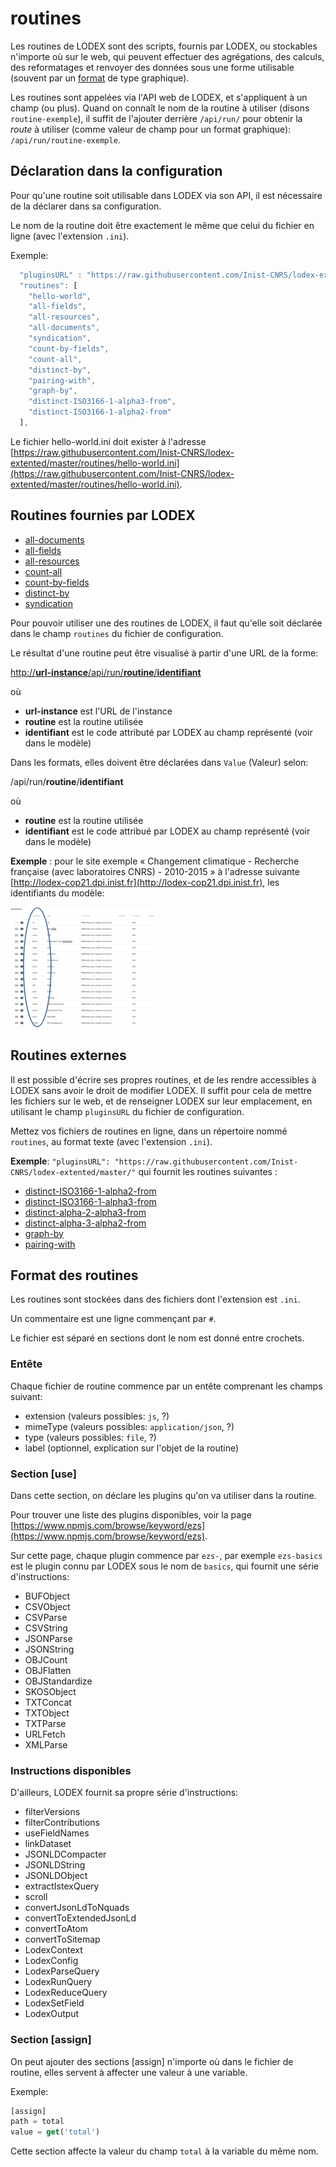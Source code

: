 # routines

Les routines de LODEX sont des scripts, fournis par LODEX, ou stockables n'importe où sur le web, qui peuvent effectuer des agrégations, des calculs, des reformatages et renvoyer des données sous une forme utilisable \(souvent par un [format](../../administration/modele/format/) de type graphique\).

Les routines sont appelées via l'API web de LODEX, et s'appliquent à un champ \(ou plus\). Quand on connaît le nom de la routine à utiliser \(disons `routine-exemple`\), il suffit de l'ajouter derrière `/api/run/` pour obtenir la _route_ à utiliser \(comme valeur de champ pour un format graphique\): `/api/run/routine-exemple`.

## Déclaration dans la configuration

Pour qu'une routine soit utilisable dans LODEX via son API, il est nécessaire de la déclarer dans sa configuration.

Le nom de la routine doit être exactement le même que celui du fichier en ligne \(avec l'extension `.ini`\).

Exemple:

```javascript
  "pluginsURL" : "https://raw.githubusercontent.com/Inist-CNRS/lodex-extented/master/",
  "routines": [
    "hello-world",
    "all-fields",
    "all-resources",
    "all-documents",
    "syndication",
    "count-by-fields",
    "count-all",
    "distinct-by",
    "pairing-with",
    "graph-by",
    "distinct-ISO3166-1-alpha3-from",
    "distinct-ISO3166-1-alpha2-from"
  ],
```

Le fichier hello-world.ini doit exister à l'adresse [https://raw.githubusercontent.com/Inist-CNRS/lodex-extented/master/routines/hello-world.ini](https://raw.githubusercontent.com/Inist-CNRS/lodex-extented/master/routines/hello-world.ini).

## Routines fournies par LODEX

* [all-documents](alldocuments.md)
* [all-fields](allfields.md)
* [all-resources](allresources.md)
* [count-all](countall.md)
* [count-by-fields](countbyfields.md)
* [distinct-by](distinctby.md)
* [syndication](syndication.md)

Pour pouvoir utiliser une des routines de LODEX, il faut qu'elle soit déclarée dans le champ `routines` du fichier de configuration.

Le résultat d'une routine peut être visualisé à partir d'une URL de la forme:

[http://**url-instance**/api/run/**routine**/**identifiant**](http://url-instance/api/run/routine/identifiant)

où

* **url-instance** est l'URL de l'instance
* **routine** est la routine utilisée
* **identifiant** est le code attributé par LODEX au champ représenté \(voir dans le modèle\)

Dans les formats, elles doivent être déclarées dans `Value` \(Valeur\) selon:

/api/run/**routine**/**identifiant**

où

* **routine** est la routine utilisée
* **identifiant** est le code attribué par LODEX au champ représenté \(voir dans le modèle\)

**Exemple** : pour le site exemple « Changement climatique - Recherche française \(avec laboratoires CNRS\) - 2010-2015 » à l'adresse suivante [http://lodex-cop21.dpi.inist.fr](http://lodex-cop21.dpi.inist.fr), les identifiants du modèle:

![Colonne des identifiants de champs dans la vue du mod&#xE8;le](../../.gitbook/assets/modeleidentifiants.png)

## Routines externes

Il est possible d'écrire ses propres routines, et de les rendre accessibles à LODEX sans avoir le droit de modifier LODEX. Il suffit pour cela de mettre les fichiers sur le web, et de renseigner LODEX sur leur emplacement, en utilisant le champ `pluginsURL` du fichier de configuration.

Mettez vos fichiers de routines en ligne, dans un répertoire nommé `routines`, au format texte \(avec l'extension `.ini`\).

**Exemple**: `"pluginsURL": "https://raw.githubusercontent.com/Inist-CNRS/lodex-extented/master/"` qui fournit les routines suivantes :

* [distinct-ISO3166-1-alpha2-from](distinctiso31661alpha2from.md)
* [distinct-ISO3166-1-alpha3-from](distinctiso31661alpha3from.md)
* [distinct-alpha-2-alpha3-from](distinctalpha2alpha3from.md)
* [distinct-alpha-3-alpha2-from](distinctalpha3alpha2from.md)
* [graph-by](graphby.md)
* [pairing-with](pairingwith.md)

## Format des routines

Les routines sont stockées dans des fichiers dont l'extension est `.ini`.

Un commentaire est une ligne commençant par `#`.

Le fichier est séparé en sections dont le nom est donné entre crochets.

### Entête

Chaque fichier de routine commence par un entête comprenant les champs suivant:

* extension \(valeurs possibles: `js`, ?\)
* mimeType \(valeurs possibles: `application/json`, ?\)
* type \(valeurs possibles: `file`, ?\)
* label \(optionnel, explication sur l'objet de la routine\)

### Section \[use\]

Dans cette section, on déclare les plugins qu'on va utiliser dans la routine.

Pour trouver une liste des plugins disponibles, voir la page [https://www.npmjs.com/browse/keyword/ezs](https://www.npmjs.com/browse/keyword/ezs).

Sur cette page, chaque plugin commence par `ezs-`, par exemple `ezs-basics` est le plugin connu par LODEX sous le nom de `basics`, qui fournit une série d'instructions:

* BUFObject
* CSVObject
* CSVParse
* CSVString
* JSONParse
* JSONString
* OBJCount
* OBJFlatten
* OBJStandardize
* SKOSObject
* TXTConcat
* TXTObject
* TXTParse
* URLFetch
* XMLParse

### Instructions disponibles

D'ailleurs, LODEX fournit sa propre série d'instructions:

* filterVersions
* filterContributions
* useFieldNames
* linkDataset
* JSONLDCompacter
* JSONLDString
* JSONLDObject
* extractIstexQuery
* scroll
* convertJsonLdToNquads
* convertToExtendedJsonLd
* convertToAtom
* convertToSitemap
* LodexContext
* LodexConfig
* LodexParseQuery
* LodexRunQuery
* LodexReduceQuery
* LodexSetField
* LodexOutput

### Section \[assign\]

On peut ajouter des sections \[assign\] n'importe où dans le fichier de routine, elles servent à affecter une valeur à une variable.

Exemple:

```javascript
[assign]
path = total
value = get('total')
```

Cette section affecte la valeur du champ `total` à la variable du même nom.

